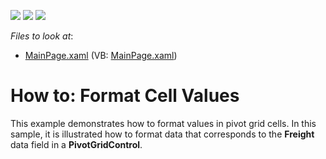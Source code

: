 <!-- default badges list -->
![](https://img.shields.io/endpoint?url=https://codecentral.devexpress.com/api/v1/VersionRange/128578115/11.2.5%2B)
[![](https://img.shields.io/badge/Open_in_DevExpress_Support_Center-FF7200?style=flat-square&logo=DevExpress&logoColor=white)](https://supportcenter.devexpress.com/ticket/details/E3672)
[![](https://img.shields.io/badge/📖_How_to_use_DevExpress_Examples-e9f6fc?style=flat-square)](https://docs.devexpress.com/GeneralInformation/403183)
<!-- default badges end -->
<!-- default file list -->
*Files to look at*:

* [MainPage.xaml](./CS/DXPivotGrid_StandardFormatting/MainPage.xaml) (VB: [MainPage.xaml](./VB/DXPivotGrid_StandardFormatting/MainPage.xaml))
<!-- default file list end -->
# How to: Format Cell Values


<p>This example demonstrates how to format values in pivot grid cells. In this sample, it is illustrated how to format data that corresponds to the <strong>Freight</strong> data field in a <strong>PivotGridControl</strong>.</p><br />


<br/>


